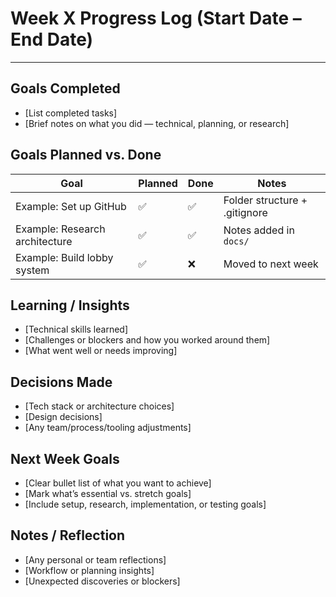 # Week X Progress Log (Start Date – End Date)

---

## Goals Completed
- [List completed tasks]
- [Brief notes on what you did — technical, planning, or research]

## Goals Planned vs. Done
| Goal                           | Planned | Done | Notes                            |
|--------------------------------|---------|------|----------------------------------|
| Example: Set up GitHub         | ✅      | ✅   | Folder structure + .gitignore   |
| Example: Research architecture | ✅      | ✅   | Notes added in `docs/`          |
| Example: Build lobby system    | ✅      | ❌   | Moved to next week              |

## Learning / Insights
- [Technical skills learned]
- [Challenges or blockers and how you worked around them]
- [What went well or needs improving]

## Decisions Made
- [Tech stack or architecture choices]
- [Design decisions]
- [Any team/process/tooling adjustments]

## Next Week Goals
- [Clear bullet list of what you want to achieve]
- [Mark what’s essential vs. stretch goals]
- [Include setup, research, implementation, or testing goals]

## Notes / Reflection
- [Any personal or team reflections]
- [Workflow or planning insights]
- [Unexpected discoveries or blockers]

